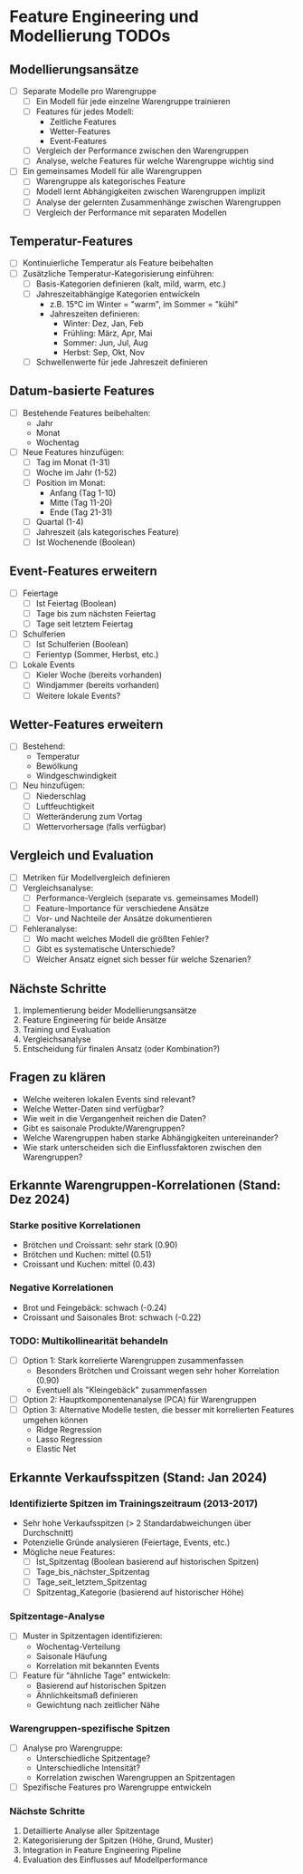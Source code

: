 # Feature Engineering und Modellierung TODOs

## Modellierungsansätze
- [ ] Separate Modelle pro Warengruppe
    - [ ] Ein Modell für jede einzelne Warengruppe trainieren
    - [ ] Features für jedes Modell:
        - Zeitliche Features
        - Wetter-Features
        - Event-Features
    - [ ] Vergleich der Performance zwischen den Warengruppen
    - [ ] Analyse, welche Features für welche Warengruppe wichtig sind

- [ ] Ein gemeinsames Modell für alle Warengruppen
    - [ ] Warengruppe als kategorisches Feature
    - [ ] Modell lernt Abhängigkeiten zwischen Warengruppen implizit
    - [ ] Analyse der gelernten Zusammenhänge zwischen Warengruppen
    - [ ] Vergleich der Performance mit separaten Modellen

## Temperatur-Features
- [ ] Kontinuierliche Temperatur als Feature beibehalten
- [ ] Zusätzliche Temperatur-Kategorisierung einführen:
    - [ ] Basis-Kategorien definieren (kalt, mild, warm, etc.)
    - [ ] Jahreszeitabhängige Kategorien entwickeln
        - z.B. 15°C im Winter = "warm", im Sommer = "kühl"
        - Jahreszeiten definieren:
            - Winter: Dez, Jan, Feb
            - Frühling: März, Apr, Mai
            - Sommer: Jun, Jul, Aug
            - Herbst: Sep, Okt, Nov
    - [ ] Schwellenwerte für jede Jahreszeit definieren

## Datum-basierte Features
- [ ] Bestehende Features beibehalten:
    - Jahr
    - Monat
    - Wochentag
- [ ] Neue Features hinzufügen:
    - [ ] Tag im Monat (1-31)
    - [ ] Woche im Jahr (1-52)
    - [ ] Position im Monat:
        - Anfang (Tag 1-10)
        - Mitte (Tag 11-20)
        - Ende (Tag 21-31)
    - [ ] Quartal (1-4)
    - [ ] Jahreszeit (als kategorisches Feature)
    - [ ] Ist Wochenende (Boolean)

## Event-Features erweitern
- [ ] Feiertage
    - [ ] Ist Feiertag (Boolean)
    - [ ] Tage bis zum nächsten Feiertag
    - [ ] Tage seit letztem Feiertag
- [ ] Schulferien
    - [ ] Ist Schulferien (Boolean)
    - [ ] Ferientyp (Sommer, Herbst, etc.)
- [ ] Lokale Events
    - [ ] Kieler Woche (bereits vorhanden)
    - [ ] Windjammer (bereits vorhanden)
    - [ ] Weitere lokale Events?

## Wetter-Features erweitern
- [ ] Bestehend:
    - Temperatur
    - Bewölkung
    - Windgeschwindigkeit
- [ ] Neu hinzufügen:
    - [ ] Niederschlag
    - [ ] Luftfeuchtigkeit
    - [ ] Wetteränderung zum Vortag
    - [ ] Wettervorhersage (falls verfügbar)

## Vergleich und Evaluation
- [ ] Metriken für Modellvergleich definieren
- [ ] Vergleichsanalyse:
    - [ ] Performance-Vergleich (separate vs. gemeinsames Modell)
    - [ ] Feature-Importance für verschiedene Ansätze
    - [ ] Vor- und Nachteile der Ansätze dokumentieren
- [ ] Fehleranalyse:
    - [ ] Wo macht welches Modell die größten Fehler?
    - [ ] Gibt es systematische Unterschiede?
    - [ ] Welcher Ansatz eignet sich besser für welche Szenarien?

## Nächste Schritte
1. Implementierung beider Modellierungsansätze
2. Feature Engineering für beide Ansätze
3. Training und Evaluation
4. Vergleichsanalyse
5. Entscheidung für finalen Ansatz (oder Kombination?)

## Fragen zu klären
- Welche weiteren lokalen Events sind relevant?
- Welche Wetter-Daten sind verfügbar?
- Wie weit in die Vergangenheit reichen die Daten?
- Gibt es saisonale Produkte/Warengruppen?
- Welche Warengruppen haben starke Abhängigkeiten untereinander?
- Wie stark unterscheiden sich die Einflussfaktoren zwischen den Warengruppen?

## Erkannte Warengruppen-Korrelationen (Stand: Dez 2024)
### Starke positive Korrelationen
- Brötchen und Croissant: sehr stark (0.90)
- Brötchen und Kuchen: mittel (0.51)
- Croissant und Kuchen: mittel (0.43)

### Negative Korrelationen
- Brot und Feingebäck: schwach (-0.24)
- Croissant und Saisonales Brot: schwach (-0.22)

### TODO: Multikollinearität behandeln
- [ ] Option 1: Stark korrelierte Warengruppen zusammenfassen
    - Besonders Brötchen und Croissant wegen sehr hoher Korrelation (0.90)
    - Eventuell als "Kleingebäck" zusammenfassen
- [ ] Option 2: Hauptkomponentenanalyse (PCA) für Warengruppen
- [ ] Option 3: Alternative Modelle testen, die besser mit korrelierten Features umgehen können
    - Ridge Regression
    - Lasso Regression
    - Elastic Net

## Erkannte Verkaufsspitzen (Stand: Jan 2024)
### Identifizierte Spitzen im Trainingszeitraum (2013-2017)
- Sehr hohe Verkaufsspitzen (> 2 Standardabweichungen über Durchschnitt)
- Potenzielle Gründe analysieren (Feiertage, Events, etc.)
- Mögliche neue Features:
    - [ ] Ist_Spitzentag (Boolean basierend auf historischen Spitzen)
    - [ ] Tage_bis_nächster_Spitzentag
    - [ ] Tage_seit_letztem_Spitzentag
    - [ ] Spitzentag_Kategorie (basierend auf historischer Höhe)

### Spitzentage-Analyse
- [ ] Muster in Spitzentagen identifizieren:
    - Wochentag-Verteilung
    - Saisonale Häufung
    - Korrelation mit bekannten Events
- [ ] Feature für "ähnliche Tage" entwickeln:
    - Basierend auf historischen Spitzen
    - Ähnlichkeitsmaß definieren
    - Gewichtung nach zeitlicher Nähe

### Warengruppen-spezifische Spitzen
- [ ] Analyse pro Warengruppe:
    - Unterschiedliche Spitzentage?
    - Unterschiedliche Intensität?
    - Korrelation zwischen Warengruppen an Spitzentagen
- [ ] Spezifische Features pro Warengruppe entwickeln

### Nächste Schritte
1. Detaillierte Analyse aller Spitzentage
2. Kategorisierung der Spitzen (Höhe, Grund, Muster)
3. Integration in Feature Engineering Pipeline
4. Evaluation des Einflusses auf Modellperformance